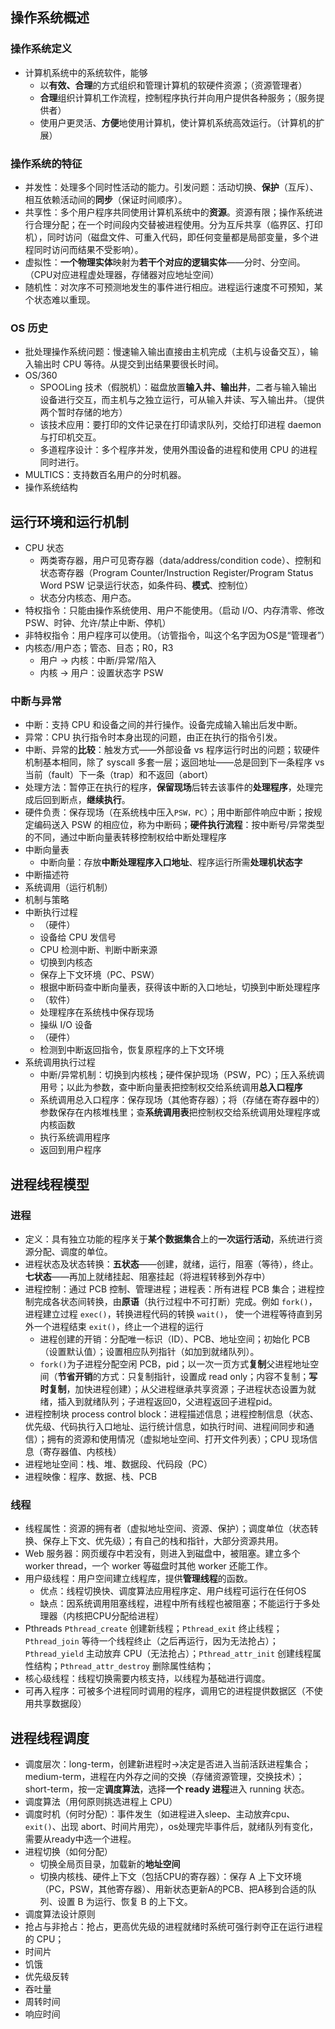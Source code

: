 ## 操作系统概述
### 操作系统定义
- 计算机系统中的系统软件，能够
  - 以**有效、合理**的方式组织和管理计算机的软硬件资源；（资源管理者）
  - **合理**组织计算机工作流程，控制程序执行并向用户提供各种服务；（服务提供者）
  - 使用户更灵活、**方便**地使用计算机，使计算机系统高效运行。（计算机的扩展）
### 操作系统的特征
- 并发性：处理多个同时性活动的能力。引发问题：活动切换、**保护**（互斥）、相互依赖活动间的**同步**（保证时间顺序）。
- 共享性：多个用户程序共同使用计算机系统中的**资源**。资源有限；操作系统进行合理分配；在一个时间段内交替被进程使用。分为互斥共享（临界区、打印机），同时访问（磁盘文件、可重入代码，即任何变量都是局部变量，多个进程同时访问而结果不受影响）。
- 虚拟性：**一个物理实体**映射为**若干个对应的逻辑实体**——分时、分空间。（CPU对应进程虚处理器，存储器对应地址空间）
- 随机性：对次序不可预测地发生的事件进行相应。进程运行速度不可预知，某个状态难以重现。
### OS 历史
- 批处理操作系统问题：慢速输入输出直接由主机完成（主机与设备交互），输入输出时 CPU 等待。从提交到出结果要很长时间。
- OS/360
  - SPOOLing 技术（假脱机）：磁盘放置**输入井、输出井**，二者与输入输出设备进行交互，而主机与之独立运行，可从输入井读、写入输出井。（提供两个暂时存储的地方）
  - 该技术应用：要打印的文件记录在打印请求队列，交给打印进程 daemon 与打印机交互。
  - 多道程序设计：多个程序并发，使用外围设备的进程和使用 CPU 的进程同时进行。
- MULTICS：支持数百名用户的分时机器。
- 操作系统结构
## 运行环境和运行机制
- CPU 状态
  - 两类寄存器，用户可见寄存器（data/address/condition code）、控制和状态寄存器（Program Counter/Instruction Register/Program Status Word PSW 记录运行状态，如条件码、**模式**、控制位）
  - 状态分内核态、用户态。
- 特权指令：只能由操作系统使用、用户不能使用。（启动 I/O、内存清零、修改 PSW、时钟、允许/禁止中断、停机）
- 非特权指令：用户程序可以使用。（访管指令，叫这个名字因为OS是“管理者”）
- 内核态/用户态；管态、目态；R0，R3
  - 用户 -> 内核：中断/异常/陷入
  - 内核 -> 用户：设置状态字 PSW
### 中断与异常
- 中断：支持 CPU 和设备之间的并行操作。设备完成输入输出后发中断。
- 异常：CPU 执行指令时本身出现的问题，由正在执行的指令引发。
- 中断、异常的**比较**：触发方式——外部设备 vs 程序运行时出的问题；软硬件机制基本相同，除了 syscall 多套一层；返回地址——总是回到下一条程序 vs 当前（fault）下一条（trap）和不返回（abort）
- 处理方法：暂停正在执行的程序，**保留现场**后转去该事件的**处理程序**，处理完成后回到断点，**继续执行**。
- 硬件负责：保存现场（在系统栈中压入`PSW，PC`）；用中断部件响应中断；按规定编码送入 PSW 的相应位，称为中断码；**硬件执行流程**：按中断号/异常类型的不同，通过中断向量表转移控制权给中断处理程序
- 中断向量表
  - 中断向量：存放**中断处理程序入口地址**、程序运行所需**处理机状态字**
- 中断描述符
- 系统调用（运行机制）
- 机制与策略
- 中断执行过程
  - （硬件）
  - 设备给 CPU 发信号
  - CPU 检测中断、判断中断来源
  - 切换到内核态
  - 保存上下文环境（PC、PSW）
  - 根据中断码查中断向量表，获得该中断的入口地址，切换到中断处理程序
  - （软件）
  - 处理程序在系统栈中保存现场
  - 操纵 I/O 设备
  - （硬件）
  - 检测到中断返回指令，恢复原程序的上下文环境
- 系统调用执行过程
  - 中断/异常机制：切换到内核栈；硬件保护现场（PSW，PC）；压入系统调用号；以此为参数，查中断向量表把控制权交给系统调用**总入口程序**
  - 系统调用总入口程序：保存现场（其他寄存器）；将（存储在寄存器中的）参数保存在内核堆栈里；查**系统调用表**把控制权交给系统调用处理程序或内核函数
  - 执行系统调用程序
  - 返回到用户程序
## 进程线程模型
### 进程
- 定义：具有独立功能的程序关于**某个数据集合**上的**一次运行活动**，系统进行资源分配、调度的单位。
- 进程状态及状态转换：**五状态**——创建，就绪，运行，阻塞（等待），终止。**七状态**——再加上就绪挂起、阻塞挂起（将进程转移到外存中）
- 进程控制：通过 PCB 控制、管理进程；进程表：所有进程 PCB 集合；进程控制完成各状态间转换，由**原语**（执行过程中不可打断）完成。例如 `fork()`，进程建立过程 `exec()`，转换进程代码的转换 `wait()`， 使一个进程等待直到另外一个进程结束 `exit()`，终止一个进程的运行
  - 进程创建的开销：分配唯一标识（ID）、PCB、地址空间；初始化 PCB（设置默认值）；设置相应队列指针（如加到就绪队列）。
  - `fork()`为子进程分配空闲 PCB，pid；以一次一页方式**复制**父进程地址空间（**节省开销**的方式：只复制指针，设置成 read only；内容不复制；**写时复制**，加快进程创建）；从父进程继承共享资源；子进程状态设置为就绪，插入到就绪队列；子进程返回0，父进程返回子进程pid。
- 进程控制块 process control block：进程描述信息；进程控制信息（状态、优先级、代码执行入口地址、运行统计信息，如执行时间、进程间同步和通信）；拥有的资源和使用情况（虚拟地址空间、打开文件列表）；CPU 现场信息（寄存器值、内核栈）
- 进程地址空间：栈、堆、数据段、代码段（PC）
- 进程映像：程序、数据、栈、PCB
### 线程
- 线程属性：资源的拥有者（虚拟地址空间、资源、保护）；调度单位（状态转换、保存上下文、优先级）；有自己的栈和指针，大部分资源共用。
- Web 服务器：网页缓存中若没有，则进入到磁盘中，被阻塞。建立多个 worker thread，一个 worker 等磁盘时其他 worker 还能工作。
- 用户级线程：用户空间建立线程库，提供**管理线程**的函数。
  - 优点：线程切换快、调度算法应用程序定、用户线程可运行在任何OS
  - 缺点：因系统调用阻塞线程，进程中所有线程也被阻塞；不能运行于多处理器（内核把CPU分配给进程）
- Pthreads `Pthread_create` 创建新线程；`Pthread_exit` 终止线程；`Pthread_join` 等待一个线程终止（之后再运行，因为无法抢占）；`Pthread_yield` 主动放弃 CPU（无法抢占）；`Pthread_attr_init` 创建线程属性结构；`Pthread_attr_destroy` 删除属性结构；
- 核心级线程：线程切换需要内核支持，以线程为基础进行调度。
- 可再入程序：可被多个进程同时调用的程序，调用它的进程提供数据区（不使用共享数据段）
## 进程线程调度
- 调度层次：long-term，创建新进程时->决定是否进入当前活跃进程集合；medium-term，进程在内外存之间的交换（存储资源管理，交换技术）；short-term，按一定**调度算法**，选择**一个 ready 进程**进入 running 状态。
- 调度算法（用何原则挑选进程上 CPU）
- 调度时机（何时分配）：事件发生（如进程进入sleep、主动放弃cpu、`exit()`、出现 abort、时间片用完），os处理完毕事件后，就绪队列有变化，需要从ready中选一个进程。
- 进程切换（如何分配）
  - 切换全局页目录，加载新的**地址空间**
  - 切换内核栈、硬件上下文（包括CPU的寄存器）：保存 A 上下文环境（PC，PSW，其他寄存器）、用新状态更新A的PCB、把A移到合适的队列、设置 B 为运行、恢复 B 的上下文。
- 调度算法设计原则
- 抢占与非抢占：抢占，更高优先级的进程就绪时系统可强行剥夺正在运行进程的 CPU；
- 时间片
- 饥饿
- 优先级反转
- 吞吐量
- 周转时间
- 响应时间

